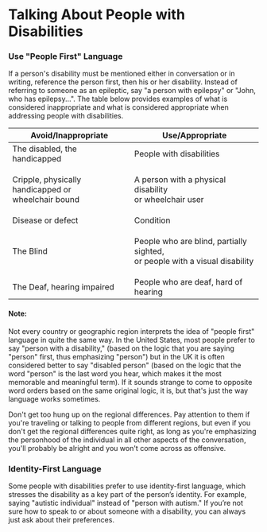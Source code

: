 # Talking About People with Disabilities

### Use "People First" Language

If a person's disability must be mentioned either in conversation or in writing, reference the person first, then his or her disability. Instead of referring to someone as an epileptic, say "a person with epilepsy" or "John, who has epilepsy...". The table below provides examples of what is considered inappropriate and what is considered appropriate when addressing people with disabilities.&#x20;

| Avoid/Inappropriate                                            | Use/Appropriate                                                                        |
| -------------------------------------------------------------- | -------------------------------------------------------------------------------------- |
| The disabled, the handicapped                                  | People with disabilities                                                               |
| <p>Cripple, physically handicapped or <br>wheelchair bound</p> | <p>A person with a physical disability <br>or wheelchair user</p>                      |
| Disease or defect                                              | Condition                                                                              |
| The Blind                                                      | <p>People who are blind, partially sighted, <br>or people with a visual disability</p> |
| The Deaf, hearing impaired                                     | People who are deaf, hard of hearing                                                   |

#### Note:

Not every country or geographic region interprets the idea of "people first" language in quite the same way. In the United States, most people prefer to say "person with a disability," (based on the logic that you are saying "person" first, thus emphasizing "person") but in the UK it is often considered better to say "disabled person" (based on the logic that the word "person" is the last word you hear, which makes it the most memorable and meaningful term). If it sounds strange to come to opposite word orders based on the same original logic, it is, but that's just the way language works sometimes.

Don't get too hung up on the regional differences. Pay attention to them if you're traveling or talking to people from different regions, but even if you don't get the regional differences quite right, as long as you're emphasizing the personhood of the individual in all other aspects of the conversation, you'll probably be alright and you won't come across as offensive.

### Identity-First Language

Some people with disabilities prefer to use identity-first language, which stresses the disability as a key part of the person’s identity. For example, saying "autistic individual" instead of "person with autism." If you’re not sure how to speak to or about someone with a disability, you can always just ask about their preferences.

